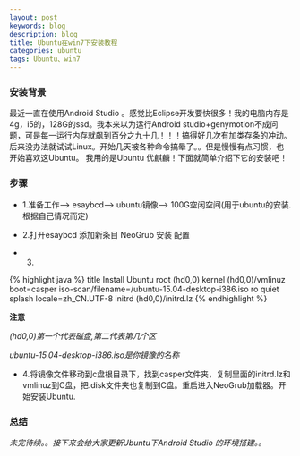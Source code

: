 ```yaml
---
layout: post
keywords: blog
description: blog
title: Ubuntu在win7下安装教程
categories: ubuntu
tags: Ubuntu、win7
---
```


### 安装背景
最近一直在使用Android Studio 。感觉比Eclipse开发要快很多！我的电脑内存是4g，i5的，128G的ssd。我本来以为运行Android studio+genymotion不成问题，可是每一运行内存就飙到百分之九十几！！！搞得好几次有加类存条的冲动。后来没办法就试试Linux。开始几天被各种命令搞晕了。。但是慢慢有点习惯，也开始喜欢这Ubuntu。 我用的是Ubuntu 优麒麟！下面就简单介绍下它的安装吧！

### 步骤

* 1.准备工作--> esaybcd--> ubuntu镜像--> 100G空闲空间(用于ubuntu的安装.根据自己情况而定)

* 2.打开esaybcd 添加新条目 NeoGrub 安装 配置

* 3.
{% highlight java %} 
title Install Ubuntu
root (hd0,0)
kernel (hd0,0)/vmlinuz boot=casper iso-scan/filename=/ubuntu-15.04-desktop-i386.iso ro quiet splash locale=zh_CN.UTF-8
initrd (hd0,0)/initrd.lz
{% endhighlight %}

**注意**

*(hd0,0)第一个代表磁盘,第二代表第几个区*

*ubuntu-15.04-desktop-i386.iso是你镜像的名称*

* 4.将镜像文件移动到c盘根目录下，找到casper文件夹，复制里面的initrd.lz和vmlinuz到C盘，把.disk文件夹也复制到C盘。重启进入NeoGrub加载器。开始安装Ubuntu.


### 总结
*未完待续。。接下来会给大家更新Ubuntu下Android Studio 的环境搭建。。*







